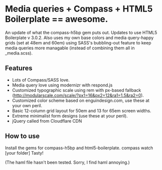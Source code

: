 # Media queries + Compass + HTML5 Boilerplate == awesome.

An update of what the compass-h5bp gem puts out. Updates to use HTML5 Boilerplate v 3.0.2. Also uses my own base colors and media query-happy grids (set at 48em and 60em) using SASS's bubbling-out feature to keep media queries more managable (instead of combining them all in _media.scss).

## Features
- Lots of Compass/SASS love.
- Media query love using modernizr with respond.js
- Customized typographic scale using rem with px-based fallback (http://modularscale.com/scale/?px1=16&px2=12&ra1=1.5&ra2=0).
- Customized color scheme based on enguindesign.com, use these at your own peril.
- Basic 12-column grid layout for 50em and 13 for 65em screen widths.
- Extreme minimalist form designs (use these at your peril).
- jQuery called from Cloudflare CDN

## How to use
Install the gems for compass-h5bp and html5-boilerplate.
	compass watch [your folder]
Tasty!

(The haml file hasn't been tested. Sorry, I find haml annoying.)
